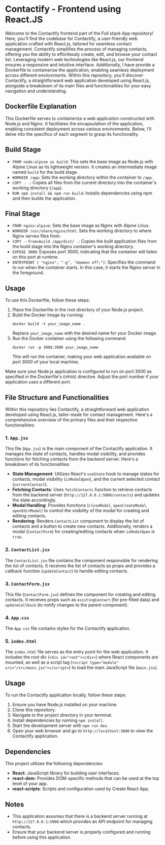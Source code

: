 # Contactify - Frontend using React.JS
Welcome to the Contactify frontend part of the Full stack App repository! Here, you'll find the codebase for Contactify, a user-friendly web application crafted with React.js, tailored for seamless contact management. Contactify simplifies the process of managing contacts, offering you the ability to effortlessly create, edit, and browse your contact list. Leveraging modern web technologies like React.js, our frontend ensures a responsive and intuitive interface. Additionally, I have provide a Dockerfile to containerize the application, enabling seamless deployment across different environments. Within this repository, you'll discover Contactify, a straightforward web application developed using React.js, alongside a breakdown of its main files and functionalities for your easy navigation and understanding.

## Dockerfile Explanation
This Dockerfile serves to containerize a web application constructed with Node.js and Nginx. It facilitates the encapsulation of the application, enabling consistent deployment across various environments. Below, I'll delve into the specifics of each segment to grasp its functionality.

## Build Stage
- `FROM node:alpine as build`: This sets the base image as Node.js with Alpine Linux as its lightweight version. It creates an intermediate image named `build` for the build stage.
- `WORKDIR /app`: Sets the working directory within the container to `/app`.
- `COPY . .`: Copies all files from the current directory into the container's working directory (`/app`).
- `RUN npm install && npm run build`: Installs dependencies using npm and then builds the application.

## Final Stage
- `FROM nginx:alpine`: Sets the base image as Nginx with Alpine Linux.
- `WORKDIR /usr/share/nginx/html`: Sets the working directory to where Nginx serves files from.
- `COPY --from=build /app/dist/ .`: Copies the built application files from the build stage into the Nginx container's working directory.
- `EXPOSE 3000`: Exposes port 3000, indicating that the container will listen on this port at runtime.
- `ENTRYPOINT [ "nginx", "-g", "daemon off;"]`: Specifies the command to run when the container starts. In this case, it starts the Nginx server in the foreground.

## Usage
To use this Dockerfile, follow these steps:
1. Place the Dockerfile in the root directory of your Node.js project.
2. Build the Docker image by running:
   ```
   docker build -t your_image_name .
   ```
   Replace `your_image_name` with the desired name for your Docker image.
3. Run the Docker container using the following command:
   ```
   docker run -p 3000:3000 your_image_name
   ```
   This will run the container, making your web application available on port 3000 of your local machine.

Make sure your Node.js application is configured to run on port 3000 as specified in the Dockerfile's `EXPOSE` directive. Adjust the port number if your application uses a different port.

## File Structure and Functionalities
Within this repository lies Contactify, a straightforward web application developed using React.js, tailor-made for contact management. Here's a comprehensive overview of the primary files and their respective functionalities:

### 1. `App.jsx`

This file (`App.jsx`) is the main component of the Contactify application. It manages the state of contacts, handles modal visibility, and provides functions for fetching contacts from the backend server. Here's a breakdown of its functionalities:

- **State Management**: Utilizes React's `useState` hook to manage states for contacts, modal visibility (`isModalOpen`), and the current selected contact (`currentContact`).
- **Fetching Contacts**: Uses `fetchContacts` function to retrieve contacts from the backend server (`http://127.0.0.1:5000/contacts`) and updates the state accordingly.
- **Modal Handling**: Provides functions (`closeModal`, `openCreateModal`, `openEditModal`) to control the visibility of the modal for creating and editing contacts.
- **Rendering**: Renders `ContactList` component to display the list of contacts and a button to create new contacts. Additionally, renders a modal (`ContactForm`) for creating/editing contacts when `isModalOpen` is `true`.

### 2. `ContactList.jsx`

The `ContactList.jsx` file contains the component responsible for rendering the list of contacts. It receives the list of contacts as props and provides a callback function (`updateContact`) to handle editing contacts.

### 3. `ContactForm.jsx`

This file (`ContactForm.jsx`) defines the component for creating and editing contacts. It receives props such as `existingContact` (for pre-filled data) and `updateCallback` (to notify changes to the parent component).

### 4. `App.css`

The `App.css` file contains styles for the Contactify application.

### 5. `index.html`

The `index.html` file serves as the entry point for the web application. It includes the root div (`<div id="root"></div>`) where React components are mounted, as well as a script tag (`<script type="module" src="/src/main.jsx"></script>`) to load the main JavaScript file (`main.jsx`).

## Usage

To run the Contactify application locally, follow these steps:

1. Ensure you have Node.js installed on your machine.
2. Clone this repository.
3. Navigate to the project directory in your terminal.
4. Install dependencies by running `npm install`.
5. Start the development server with `npm run dev`.
6. Open your web browser and go to `http://localhost:3000` to view the Contactify application.

## Dependencies

This project utilizes the following dependencies:

- **React**: JavaScript library for building user interfaces.
- **react-dom**: Provides DOM-specific methods that can be used at the top level of your app.
- **react-scripts**: Scripts and configuration used by Create React App.

## Notes

- This application assumes that there is a backend server running at `http://127.0.0.1:5000` which provides an API endpoint for managing contacts.
- Ensure that your backend server is properly configured and running before using this application.